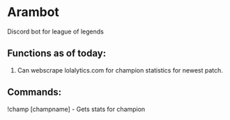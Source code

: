 # Arambot
Discord bot for league of legends

## Functions as of today:
1. Can webscrape lolalytics.com for champion statistics for newest patch.

## Commands:

!champ [champname] - Gets stats for champion